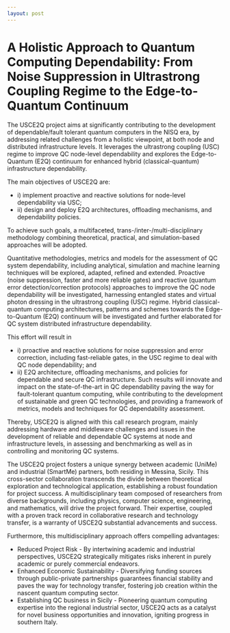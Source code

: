 ```yaml
---
layout: post
---
```


# A Holistic Approach to Quantum Computing Dependability: From Noise Suppression in Ultrastrong Coupling Regime to the Edge-to-Quantum Continuum

The USCE2Q project aims at significantly contributing to the development of dependable/fault tolerant quantum computers in the NISQ era, by addressing related challenges from a holistic viewpoint, at both node and distributed infrastructure levels. It leverages the ultrastrong coupling (USC) regime to improve QC node-level dependability and explores the Edge-to-Quantum (E2Q) continuum for enhanced hybrid (classical-quantum) infrastructure dependability.

The main objectives of USCE2Q are: 
- i) implement proactive and reactive solutions for node-level dependability via USC; 
- ii) design and deploy E2Q architectures, offloading mechanisms, and dependability policies.

To achieve such goals, a multifaceted, trans-/inter-/multi-disciplinary methodology combining theoretical, practical, and simulation-based approaches will be adopted.

Quantitative methodologies, metrics and models for the assessment of QC system dependability, including analytical, simulation and machine learning techniques will be explored, adapted, refined and extended. Proactive (noise suppression, faster and more reliable gates) and reactive (quantum error detection/correction protocols) approaches to improve the QC node dependability will be investigated, harnessing entangled states and virtual photon dressing in the ultrastrong coupling (USC) regime. Hybrid classical-quantum computing architectures, patterns and schemes towards the Edge-to-Quantum (E2Q) continuum will be investigated and further elaborated for QC system distributed infrastructure dependability.

This effort will result in 
- i) proactive and reactive solutions for noise suppression and error correction, including fast-reliable gates, in the USC regime to deal with QC node dependability; and 
- ii) E2Q architecture, offloading mechanisms, and policies for dependable and secure QC infrastructure. Such results will innovate and impact on the state-of-the-art in QC dependability paving the way for fault-tolerant quantum computing, while contributing to the development of sustainable and green QC technologies, and providing a framework of metrics, models and techniques for QC dependability assessment.

Thereby, USCE2Q is aligned with this call research program, mainly addressing hardware and middleware challenges and issues in the development of reliable and dependable QC systems at node and infrastructure levels, in assessing and benchmarking as well as in controlling and monitoring QC systems.

The USCE2Q project fosters a unique synergy between academic (UniMe) and industrial (SmartMe) partners, both residing in Messina, Sicily. This cross-sector collaboration transcends the divide between theoretical exploration and technological application, establishing a robust foundation for project success. A multidisciplinary team composed of researchers from diverse backgrounds, including physics, computer science, engineering, and mathematics, will drive the project forward. Their expertise, coupled with a proven track record in collaborative research and technology transfer, is a warranty of USCE2Q substantial advancements and success.

Furthermore, this multidisciplinary approach offers compelling advantages:
- Reduced Project Risk - By intertwining academic and industrial perspectives, USCE2Q strategically mitigates risks inherent in purely academic or purely commercial endeavors.
- Enhanced Economic Sustainability - Diversifying funding sources through public-private partnerships guarantees financial stability and paves the way for technology transfer, fostering job creation within the nascent quantum computing sector.
- Establishing QC business in Sicily - Pioneering quantum computing expertise into the regional industrial sector, USCE2Q acts as a catalyst for novel business opportunities and innovation, igniting progress in southern Italy.
